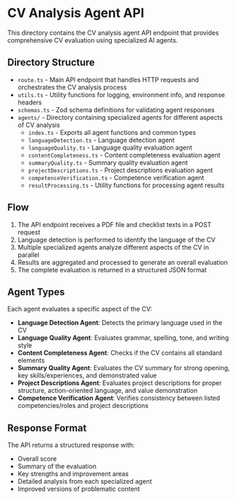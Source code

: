 # CV Analysis Agent API

This directory contains the CV analysis agent API endpoint that provides comprehensive CV evaluation using specialized AI agents.

## Directory Structure

- `route.ts` - Main API endpoint that handles HTTP requests and orchestrates the CV analysis process
- `utils.ts` - Utility functions for logging, environment info, and response headers
- `schemas.ts` - Zod schema definitions for validating agent responses
- `agents/` - Directory containing specialized agents for different aspects of CV analysis
  - `index.ts` - Exports all agent functions and common types
  - `languageDetection.ts` - Language detection agent
  - `languageQuality.ts` - Language quality evaluation agent
  - `contentCompleteness.ts` - Content completeness evaluation agent
  - `summaryQuality.ts` - Summary quality evaluation agent
  - `projectDescriptions.ts` - Project descriptions evaluation agent
  - `competenceVerification.ts` - Competence verification agent
  - `resultProcessing.ts` - Utility functions for processing agent results

## Flow

1. The API endpoint receives a PDF file and checklist texts in a POST request
2. Language detection is performed to identify the language of the CV
3. Multiple specialized agents analyze different aspects of the CV in parallel
4. Results are aggregated and processed to generate an overall evaluation
5. The complete evaluation is returned in a structured JSON format

## Agent Types

Each agent evaluates a specific aspect of the CV:

- **Language Detection Agent**: Detects the primary language used in the CV
- **Language Quality Agent**: Evaluates grammar, spelling, tone, and writing style
- **Content Completeness Agent**: Checks if the CV contains all standard elements
- **Summary Quality Agent**: Evaluates the CV summary for strong opening, key skills/experiences, and demonstrated value
- **Project Descriptions Agent**: Evaluates project descriptions for proper structure, action-oriented language, and value demonstration
- **Competence Verification Agent**: Verifies consistency between listed competencies/roles and project descriptions

## Response Format

The API returns a structured response with:

- Overall score
- Summary of the evaluation
- Key strengths and improvement areas
- Detailed analysis from each specialized agent
- Improved versions of problematic content 